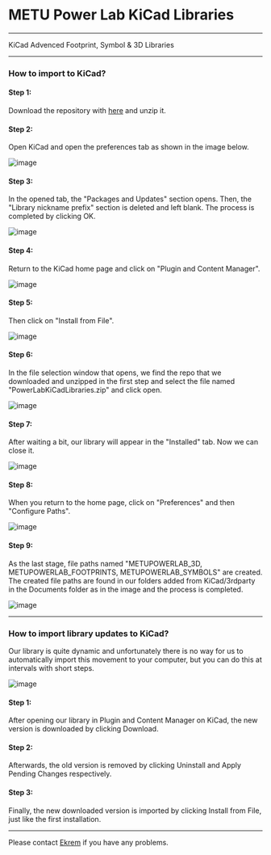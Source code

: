 # METU Power Lab KiCad Libraries

---
KiCad Advenced Footprint, Symbol & 3D Libraries

---
### How to import to KiCad?

#### Step 1:

Download the repository with [here](https://github.com/odtu/PowerLabKiCadLibraries/archive/refs/heads/main.zip) and unzip it.

#### Step 2:

Open KiCad and open the preferences tab as shown in the image below.

![image](/assets/step2.png)

#### Step 3:

In the opened tab, the "Packages and Updates" section opens. Then, the "Library nickname prefix" section is deleted and left blank. The process is completed by clicking OK.

![image](/assets/step3.png)

#### Step 4:

Return to the KiCad home page and click on "Plugin and Content Manager".

![image](/assets/step4.png)

#### Step 5:

Then click on "Install from File".

![image](/assets/step5.png)

#### Step 6:

In the file selection window that opens, we find the repo that we downloaded and unzipped in the first step and select the file named "PowerLabKiCadLibraries.zip" and click open.

![image](/assets/step6.png)

#### Step 7:

After waiting a bit, our library will appear in the "Installed" tab. Now we can close it.

![image](/assets/step7.png)

#### Step 8:

When you return to the home page, click on "Preferences" and then "Configure Paths".

![image](/assets/step8.png)

#### Step 9:

As the last stage, file paths named "METUPOWERLAB_3D, METUPOWERLAB_FOOTPRINTS, METUPOWERLAB_SYMBOLS" are created. The created file paths are found in our folders added from KiCad/3rdparty in the Documents folder as in the image and the process is completed.

![image](/assets/step9.png)

---

### How to import library updates to KiCad?

Our library is quite dynamic and unfortunately there is no way for us to automatically import this movement to your computer, but you can do this at intervals with short steps.

![image](/assets/update.png)

#### Step 1:

After opening our library in Plugin and Content Manager on KiCad, the new version is downloaded by clicking Download.

#### Step 2:

Afterwards, the old version is removed by clicking Uninstall and Apply Pending Changes respectively.

#### Step 3:

Finally, the new downloaded version is imported by clicking Install from File, just like the first installation.

---

Please contact [Ekrem](https://github.com/ekremturanfirat) if you have any problems.